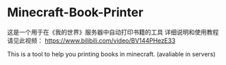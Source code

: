 # Minecraft-Book-Printer
这是一个用于在《我的世界》服务器中自动打印书籍的工具
详细说明和使用教程请见此视频：
https://www.bilibili.com/video/BV144PHezE33


This is a tool to help you printing books in minecraft. (avaliable in servers)


